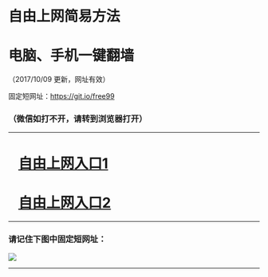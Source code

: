 ﻿# 自由上网简易方法

# 电脑、手机一键翻墙

（2017/10/09 更新，网址有效）

固定短网址：https://git.io/free99

### （微信如打不开，请转到浏览器打开）


***





# &nbsp;&nbsp; <a href="http://ft2976020863.fwq-tz-1001.info/fwqtz01.html?t=10090011364 " target="_blank">自由上网入口1</a>
# &nbsp;&nbsp; <a href="http://ft2697929936.fwq-tz-1002.info/fwqtz02.html?t=100900126904 " target="_blank">自由上网入口2</a>
***

### 请记住下图中固定短网址：

<img src="https://s3-us-west-2.amazonaws.com/fwq-1001/yjfq-20170905okok.png" /> 


***

